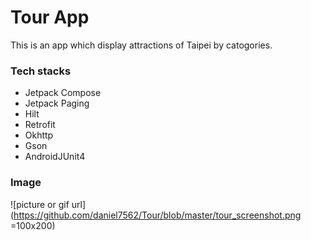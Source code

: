 # Tour App
This is an app which display attractions of Taipei by catogories.
### Tech stacks
- Jetpack Compose
- Jetpack Paging
- Hilt
- Retrofit
- Okhttp
- Gson
- AndroidJUnit4

### Image
![picture or gif url](https://github.com/daniel7562/Tour/blob/master/tour_screenshot.png =100x200)

